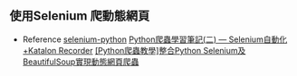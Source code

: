 ## 使用Selenium 爬動態網頁
- Reference
[selenium-python](https://selenium-python.readthedocs.io/locating-elements.html)
[Python爬蟲學習筆記(二) — Selenium自動化+Katalon Recorder](https://yanwei-liu.medium.com/python%E7%88%AC%E8%9F%B2%E5%AD%B8%E7%BF%92%E7%AD%86%E8%A8%98-%E4%BA%8C-selenium%E8%87%AA%E5%8B%95%E5%8C%96-ab0a27a94ff2)
[[Python爬蟲教學]整合Python Selenium及BeautifulSoup實現動態網頁爬蟲](https://www.learncodewithmike.com/2020/05/python-selenium-scraper.html)
